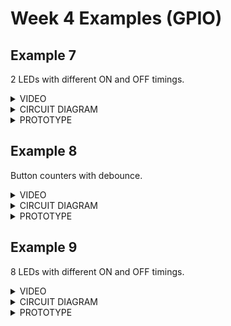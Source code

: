 # Week 4 Examples (GPIO)
## Example 7

2 LEDs with different ON and OFF timings.

<details>
<summary>VIDEO</summary>
<img src="">
</details>

<details>
<summary>CIRCUIT DIAGRAM</summary>
<img src="">
</details>

<details>
<summary>PROTOTYPE</summary>
<img src="">
</details>

## Example 8 

Button counters with debounce.

<details>
<summary>VIDEO</summary>
<img src="">
</details>

<details>
<summary>CIRCUIT DIAGRAM</summary>
<img src="">
</details>

<details>
<summary>PROTOTYPE</summary>
<img src="">
</details>

## Example 9

8 LEDs with different ON and OFF timings.

<details>
<summary>VIDEO</summary>
<img src="">
</details>

<details>
<summary>CIRCUIT DIAGRAM</summary>
<img src="">
</details>

<details>
<summary>PROTOTYPE</summary>
<img src="">
</details>
